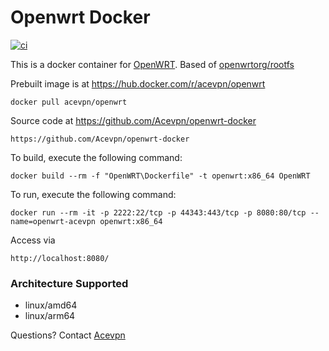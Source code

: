 # Openwrt Docker

[![ci](https://github.com/xpertdev/openwrt-docker/actions/workflows/docker-publish.yml/badge.svg)](https://github.com/xpertdev/openwrt-docker/actions/workflows/docker-publish.yml)

This is a docker container for [OpenWRT](https://openwrt.org/). Based of [openwrtorg/rootfs](https://hub.docker.com/r/openwrtorg/rootfs)

Prebuilt image is at https://hub.docker.com/r/acevpn/openwrt
```
docker pull acevpn/openwrt
```
Source code at https://github.com/Acevpn/openwrt-docker
```
https://github.com/Acevpn/openwrt-docker
```

To build, execute the following command:
```
docker build --rm -f "OpenWRT\Dockerfile" -t openwrt:x86_64 OpenWRT
```
To run, execute the following command:
```
docker run --rm -it -p 2222:22/tcp -p 44343:443/tcp -p 8080:80/tcp --name=openwrt-acevpn openwrt:x86_64
```
Access via
```
http://localhost:8080/
```

### Architecture Supported

* linux/amd64
* linux/arm64

Questions? Contact [Acevpn](https://www.acevpn.com/)

